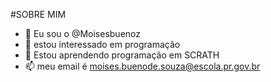 #SOBRE MIM

 - 👋 Eu sou o @Moisesbuenoz
- 👀 estou interessado em programação 
- 🌱 Estou aprendendo programação em SCRATH
- 📫 meu email é moises.buenode.souza@escola.pr.gov.br

<!---
Moisesbuenoz/Moisesbuenoz is a ✨ special ✨ repository because its `README.md` (this file) appears on your GitHub profile.
You can click the Preview link to take a look at your changes.
--->
